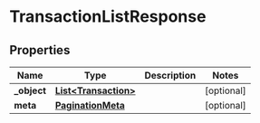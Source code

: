 
# TransactionListResponse

## Properties
Name | Type | Description | Notes
------------ | ------------- | ------------- | -------------
**_object** | [**List&lt;Transaction&gt;**](Transaction.md) |  |  [optional]
**meta** | [**PaginationMeta**](PaginationMeta.md) |  |  [optional]



